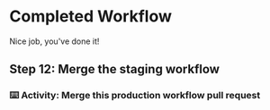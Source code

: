 # Completed Workflow

Nice job, you've done it! 

## Step 12: Merge the staging workflow

### :keyboard: Activity: Merge this production workflow pull request